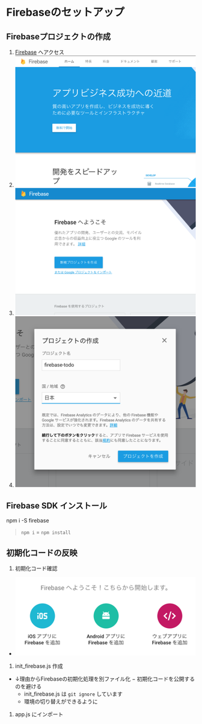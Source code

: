 Firebaseのセットアップ
=====================

## Firebaseプロジェクトの作成

1. [Firebase](https://firebase.google.com) へアクセス
2. ![fb_setup_1](../images/fb_setup_1.png)
3. ![fb_setup_2](../images/fb_setup_2.png)
4. ![fb_setup_3](../images/fb_setup_3.png)

## Firebase SDK インストール

  npm i -S firebase

> `npm i` = `npm install`

## 初期化コードの反映

1. 初期化コード確認
  - ![fb_setup_4](../images/fb_setup_4.png)
1. init_firebase.js 作成
  - ↓理由からFirebaseの初期化処理を別ファイル化
    − 初期化コードを公開するのを避ける
      - init_firebase.js は `git ignore` しています
    - 環境の切り替えができるように
1. app.js にインポート
